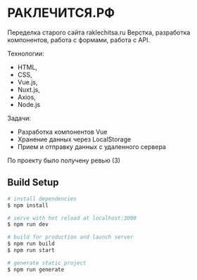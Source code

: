 # РАКЛЕЧИТСЯ.РФ

Переделка старого сайта raklechitsa.ru
Верстка, разработка компонентов, работа с формами, работа с API.

Технологии:

- HTML,
- CSS,
- Vue.js,
- Nuxt.js,
- Axios,
- Node.js

Задачи:

- Разработка компонентов Vue
- Хранение данных через LocalStorage
- Прием и отправку данных с удаленного сервера

По проекту было получену ревью (3)

## Build Setup

```bash
# install dependencies
$ npm install

# serve with hot reload at localhost:3000
$ npm run dev

# build for production and launch server
$ npm run build
$ npm run start

# generate static project
$ npm run generate
```
